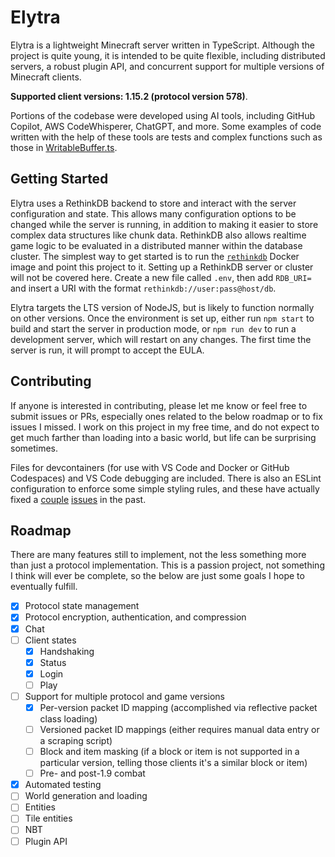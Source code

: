 # Elytra

Elytra is a lightweight Minecraft server written in TypeScript. Although the project is quite young, it is intended to be quite flexible, including distributed servers, a robust plugin API, and concurrent support for multiple versions of Minecraft clients.

**Supported client versions: 1.15.2 (protocol version 578)**.

Portions of the codebase were developed using AI tools, including GitHub Copilot, AWS CodeWhisperer, ChatGPT, and more. Some examples of code written with the help of these tools are tests and complex functions such as those in [WritableBuffer.ts](src/protocol/WritableBuffer.ts).

## Getting Started

Elytra uses a RethinkDB backend to store and interact with the server configuration and state. This allows many configuration options to be changed while the server is running, in addition to making it easier to store complex data structures like chunk data. RethinkDB also allows realtime game logic to be evaluated in a distributed manner within the database cluster. The simplest way to get started is to run the [`rethinkdb`](https://hub.docker.com/_/rethinkdb) Docker image and point this project to it. Setting up a RethinkDB server or cluster will not be covered here. Create a new file called `.env`, then add `RDB_URI=` and insert a URI with the format `rethinkdb://user:pass@host/db`.

Elytra targets the LTS version of NodeJS, but is likely to function normally on other versions. Once the environment is set up, either run `npm start` to build and start the server in production mode, or `npm run dev` to run a development server, which will restart on any changes. The first time the server is run, it will prompt to accept the EULA.

## Contributing

If anyone is interested in contributing, please let me know or feel free to submit issues or PRs, especially ones related to the below roadmap or to fix issues I missed. I work on this project in my free time, and do not expect to get much farther than loading into a basic world, but life can be surprising sometimes.

Files for devcontainers (for use with VS Code and Docker or GitHub Codespaces) and VS Code debugging are included. There is also an ESLint configuration to enforce some simple styling rules, and these have actually fixed a [couple](https://github.com/dannytech/Elytra/commit/beb2b61ede11f690483fb0c95578e7ed9f5b1bee) [issues](https://github.com/dannytech/Elytra/commit/fa26c72ad69710c189af1c542c0a301697cd83d3#diff-c1e0d9ec51f0aca5701443f8426832cd9aeac7dca5354a2a7483e587af85631cL109) in the past.

## Roadmap

There are many features still to implement, not the less something more than just a protocol implementation. This is a passion project, not something I think will ever be complete, so the below are just some goals I hope to eventually fulfill.

- [X] Protocol state management
- [X] Protocol encryption, authentication, and compression
- [X] Chat
- [ ] Client states
    - [X] Handshaking
    - [X] Status
    - [X] Login
    - [ ] Play
- [ ] Support for multiple protocol and game versions
    - [X] Per-version packet ID mapping (accomplished via reflective packet class loading)
    - [ ] Versioned packet ID mappings (either requires manual data entry or a scraping script)
    - [ ] Block and item masking (if a block or item is not supported in a particular version, telling those clients it's a similar block or item)
    - [ ] Pre- and post-1.9 combat
- [X] Automated testing
- [ ] World generation and loading
- [ ] Entities
- [ ] Tile entities
- [ ] NBT
- [ ] Plugin API
